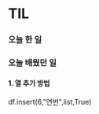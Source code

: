 # TIL

### 오늘 한 일

### 오늘 배웠던 일

#### 1. 열 추가 방법 
df.insert(6,"연번",list,True) 

####
####
####
####
####
####
####
####
####
